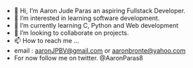 - 👋 Hi, I’m Aaron Jude Paras an aspiring Fullstack Developer.
- 👀 I’m interested in  learning software development.
- 🌱 I’m currently learning C, Python and Web development
- 💞️ I’m looking to collaborate on projects.
- 📫 How to reach me ...
- email : aaronJPBV@gmail.com or aaronbronte@yahoo.com
- For now follow me on twitter. @AaronParas8

<!---
aaronjpbv/aaronjpbv is a ✨ special ✨ repository because its `README.md` (this file) appears on your GitHub profile.
You can click the Preview link to take a look at your changes.
--->
